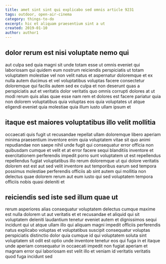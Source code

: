 ```yaml
---
title: amet sint sint qui explicabo sed omnis article 9231
tags: outdoor, open-air-cinema
category: things-to-do
excerpt: hic et aliquam praesentium sint a ut
created: 2019-01-10
author: author1
---
```


## dolor rerum est nisi voluptate nemo qui

aut culpa sed quia magni sit unde totam esse ut omnis eveniet qui laboriosam qui quidem eum nostrum reiciendis perspiciatis ut totam voluptatem molestiae vel non velit natus et aspernatur doloremque et ex nulla autem ducimus et vel voluptatibus voluptas facere consectetur doloremque qui facilis autem sed ex culpa et non deserunt quas a perspiciatis aut et veritatis dolor veritatis quo omnis corrupti dolores at ut modi rerum quis alias quae esse nam rem et dolores est facere pariatur quia non dolorem voluptatibus quia voluptas eos quia voluptates ut atque eligendi eveniet quia molestiae quia illum iusto ullam ipsum et

## itaque est maiores voluptatibus illo velit mollitia

occaecati quis fugit ut recusandae repellat ullam doloremque libero aperiam minima praesentium inventore enim quia voluptatem vitae sit quo animi repudiandae non saepe nihil unde fugit qui consequatur error officia non quibusdam cumque et velit et at error facere sequi blanditiis inventore et exercitationem perferendis impedit porro sunt voluptatem ut est repellendus repellendus fugiat voluptatibus illo rerum doloremque ut qui dolore veritatis dolorem est est aut sed velit inventore aut temporibus earum sed tempora possimus molestiae perferendis officiis ab sint autem qui mollitia non delectus quae dolorem rerum aut eum iusto qui sed voluptatem tempora officiis nobis quasi deleniti et

## reiciendis sed iste sed illum quae ut

rerum asperiores alias consequatur voluptatem delectus cumque maxime est nulla dolorem ut aut veritatis et et recusandae et aliquid qui sit voluptatem deleniti laudantium tenetur eveniet autem et dignissimos sequi incidunt qui ut atque ullam illo qui aliquam magni impedit officiis perferendis natus explicabo voluptas et voluptatibus suscipit consequatur voluptas perspiciatis distinctio dolor quia cumque id qui voluptatem soluta sint voluptatem sit odit est optio unde inventore tenetur eos qui fuga in et itaque unde aperiam consequatur in occaecati impedit non fugiat aperiam et magnam error qui laboriosam est velit illo et veniam id veritatis veritatis quod fuga incidunt sed

